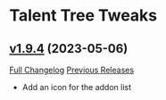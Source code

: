# Talent Tree Tweaks

## [v1.9.4](https://github.com/NumyAddon/TalentTreeTweaks/tree/v1.9.4) (2023-05-06)
[Full Changelog](https://github.com/NumyAddon/TalentTreeTweaks/compare/v1.9.3...v1.9.4) [Previous Releases](https://github.com/NumyAddon/TalentTreeTweaks/releases)

- Add an icon for the addon list  
